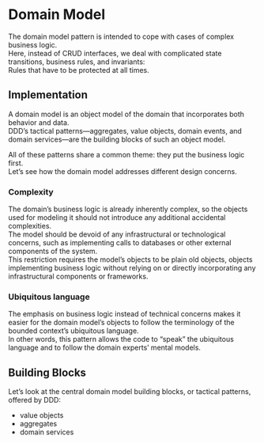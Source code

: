 # Domain Model

The domain model pattern is intended to cope with cases of complex business logic.  
Here, instead of CRUD interfaces, we deal with complicated state transitions, business rules, and invariants:  
Rules that have to be protected at all times.

## Implementation

A domain model is an object model of the domain that incorporates both behavior and data.  
DDD’s tactical patterns—aggregates, value objects, domain events, and domain services—are the building blocks of such an object model.

All of these patterns share a common theme: they put the business logic first.  
Let’s see how the domain model addresses different design concerns.

### Complexity

The domain’s business logic is already inherently complex, so the objects used for modeling it should not introduce any additional accidental complexities.  
The model should be devoid of any infrastructural or technological concerns, such as implementing calls to databases or other external components of the system.  
This restriction requires the model’s objects to be plain old objects, objects implementing business logic without relying on or directly incorporating any infrastructural components or frameworks.

### Ubiquitous language

The emphasis on business logic instead of technical concerns makes it easier for the domain model’s objects to follow the terminology of the bounded context’s ubiquitous language.  
In other words, this pattern allows the code to “speak” the ubiquitous language and to follow the domain experts’ mental models.

## Building Blocks

Let’s look at the central domain model building blocks, or tactical patterns, offered by DDD:

- value objects
- aggregates
- domain services
